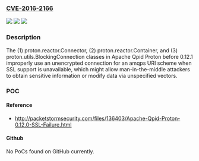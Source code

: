 ### [CVE-2016-2166](https://cve.mitre.org/cgi-bin/cvename.cgi?name=CVE-2016-2166)
![](https://img.shields.io/static/v1?label=Product&message=n%2Fa&color=blue)
![](https://img.shields.io/static/v1?label=Version&message=n%2Fa&color=blue)
![](https://img.shields.io/static/v1?label=Vulnerability&message=n%2Fa&color=brighgreen)

### Description

The (1) proton.reactor.Connector, (2) proton.reactor.Container, and (3) proton.utils.BlockingConnection classes in Apache Qpid Proton before 0.12.1 improperly use an unencrypted connection for an amqps URI scheme when SSL support is unavailable, which might allow man-in-the-middle attackers to obtain sensitive information or modify data via unspecified vectors.

### POC

#### Reference
- http://packetstormsecurity.com/files/136403/Apache-Qpid-Proton-0.12.0-SSL-Failure.html

#### Github
No PoCs found on GitHub currently.


